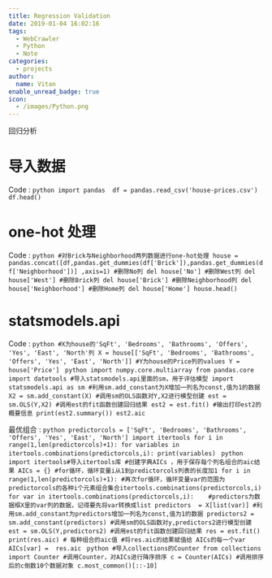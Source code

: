 ```yaml
---
title: Regression Validation
date: 2019-01-04 16:02:16
tags:
  - WebCrawler
  - Python
  - Note
categories:
  - projects
author:
  name: Vitan
enable_unread_badge: true
icon:
  - /images/Python.png
---
```

回归分析
<!--more-->
# 导入数据
Code
:   ```python
    import pandas 
    df = pandas.read_csv('house-prices.csv')
    df.head()
    ```

# one-hot 处理
Code 
:   ```python
    #对Brick与Neighborhood两列数据进行one-hot处理
    house =  pandas.concat([df,pandas.get_dummies(df['Brick']),pandas.get_dummies(df['Neighborhood'])] ,axis=1)
    #删除No列
    del house['No']
    #删除West列
    del house['West']
    #删除Brick列
    del house['Brick']
    #删除Neighborhood列
    del house['Neighborhood']
    #删除Home列
    del house['Home']
    house.head()
    ```
# statsmodels.api
Code
:   ```python
    #X为house的'SqFt', 'Bedrooms', 'Bathrooms', 'Offers', 'Yes', 'East', 'North'列
    X = house[['SqFt', 'Bedrooms', 'Bathrooms', 'Offers', 'Yes', 'East', 'North']]
    #Y为house的Price列的values
    Y = house['Price']
    ```
    ```python
    import numpy.core.multiarray
    from pandas.core import datetools
    #导入statsmodels.api里面的sm，用于评估模型
    import statsmodels.api as sm
    #利用sm.add_constant为X增加一列名为const,值为1的数据
    X2 = sm.add_constant(X)
    #调用sm的OLS函数对Y,X2进行模型创建
    est = sm.OLS(Y,X2)
    #调用est的fit函数创建回归结果
    est2 = est.fit()
    #输出打印est2的概要信息
    print(est2.summary())
    est2.aic
    ```

最优组合
:   ```python
    predictorcols = ['SqFt', 'Bedrooms', 'Bathrooms', 'Offers', 'Yes', 'East', 'North']
    import itertools
    for i in range(1,len(predictorcols)+1):
        for variables in itertools.combinations(predictorcols,i):
            print(variables)
    ```
    ```python
    import itertools#导入itertools库
    #创建字典AICs ，用于保存每个列名组合的aic结果
    AICs = {}
    #for循环，循环变量i从1到predictorcols列表的长度加1
    for i in range(1,len(predictorcols)+1):
        #再次for循环，循环变量var的范围为predictorcols的各种i个元素组合集合itertools.combinations(predictorcols,i)
        for var in itertools.combinations(predictorcols,i):   
            #predictors为数据框X里的var列的数据，记得要先将var转换成list
            predictors  = X[list(var)]
            #利用sm.add_constant为predictors增加一列名为const,值为1的数据
            predictors2 =  sm.add_constant(predictors)
            #调用sm的OLS函数对y,predictors2进行模型创建
            est = sm.OLS(Y,predictors2)
            #调用est的fit函数创建回归结果
            res = est.fit()
            print(res.aic) # 每种组合的aic值
        #将res.aic的结果赋值给 AICs的每一个var   
            AICs[var] =  res.aic
    ```
    ```python
    #导入collections的Counter
    from collections import Counter
    #调用Counter，对AICs进行降序排序
    c = Counter(AICs)
    #调用排序后的c倒数10个数据对象
    c.most_common()[::-10]
    ```

